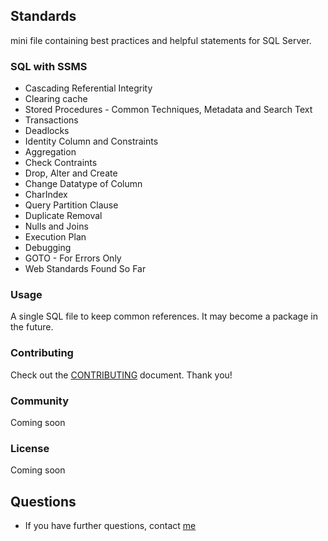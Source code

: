 ## Standards
mini file containing best practices and helpful statements for SQL Server.


### SQL with SSMS
 * Cascading Referential Integrity
 * Clearing cache
 * Stored Procedures - Common Techniques, Metadata and Search Text
 * Transactions
 * Deadlocks
 * Identity Column and Constraints
 * Aggregation
 * Check Contraints
 * Drop, Alter and Create
 * Change Datatype of Column
 * CharIndex
 * Query Partition Clause
 * Duplicate Removal
 * Nulls and Joins
 * Execution Plan
 * Debugging
 * GOTO - For Errors Only
 * Web Standards Found So Far

### Usage
 A single SQL file to keep common references. It may become a package in the future. 

### Contributing
Check out the [CONTRIBUTING] document.
Thank you!

  [CONTRIBUTING]: CONTRIBUTING.md

### Community
Coming soon

### License
Coming soon

## Questions
* If you have further questions, contact [me][me]

  [me]: http://jmugz3.com
